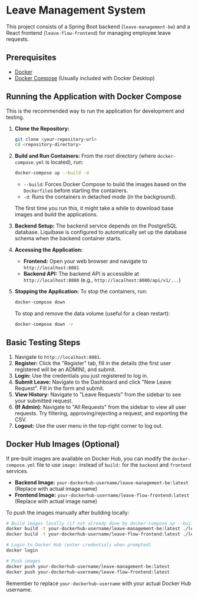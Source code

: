 # Leave Management System

This project consists of a Spring Boot backend (`leave-management-be`) and a React frontend (`leave-flow-frontend`) for managing employee leave requests.

## Prerequisites

- [Docker](https://docs.docker.com/get-docker/)
- [Docker Compose](https://docs.docker.com/compose/install/) (Usually included with Docker Desktop)

## Running the Application with Docker Compose

This is the recommended way to run the application for development and testing.

1.  **Clone the Repository:**

    ```bash
    git clone <your-repository-url>
    cd <repository-directory>
    ```

2.  **Build and Run Containers:**
    From the root directory (where `docker-compose.yml` is located), run:

    ```bash
    docker-compose up --build -d
    ```

    - `--build`: Forces Docker Compose to build the images based on the `Dockerfile`s before starting the containers.
    - `-d`: Runs the containers in detached mode (in the background).

    The first time you run this, it might take a while to download base images and build the applications.

3.  **Backend Setup:** The backend service depends on the PostgreSQL database. Liquibase is configured to automatically set up the database schema when the backend container starts.

4.  **Accessing the Application:**

    - **Frontend:** Open your web browser and navigate to `http://localhost:8081`
    - **Backend API:** The backend API is accessible at `http://localhost:8080` (e.g., `http://localhost:8080/api/v1/...`)

5.  **Stopping the Application:**
    To stop the containers, run:
    ```bash
    docker-compose down
    ```
    To stop and remove the data volume (useful for a clean restart):
    ```bash
    docker-compose down -v
    ```

## Basic Testing Steps

1.  Navigate to `http://localhost:8081`.
2.  **Register:** Click the "Register" tab, fill in the details (the first user registered will be an ADMIN), and submit.
3.  **Login:** Use the credentials you just registered to log in.
4.  **Submit Leave:** Navigate to the Dashboard and click "New Leave Request". Fill in the form and submit.
5.  **View History:** Navigate to "Leave Requests" from the sidebar to see your submitted request.
6.  **(If Admin):** Navigate to "All Requests" from the sidebar to view all user requests. Try filtering, approving/rejecting a request, and exporting the CSV.
7.  **Logout:** Use the user menu in the top-right corner to log out.

## Docker Hub Images (Optional)

If pre-built images are available on Docker Hub, you can modify the `docker-compose.yml` file to use `image:` instead of `build:` for the `backend` and `frontend` services.

- **Backend Image:** `your-dockerhub-username/leave-management-be:latest` (Replace with actual image name)
- **Frontend Image:** `your-dockerhub-username/leave-flow-frontend:latest` (Replace with actual image name)

To push the images manually after building locally:

```bash
# Build images locally (if not already done by docker-compose up --build)
docker build -t your-dockerhub-username/leave-management-be:latest ./leave-management-be
docker build -t your-dockerhub-username/leave-flow-frontend:latest ./leave-flow-frontend

# Login to Docker Hub (enter credentials when prompted)
docker login

# Push images
docker push your-dockerhub-username/leave-management-be:latest
docker push your-dockerhub-username/leave-flow-frontend:latest
```

Remember to replace `your-dockerhub-username` with your actual Docker Hub username.
